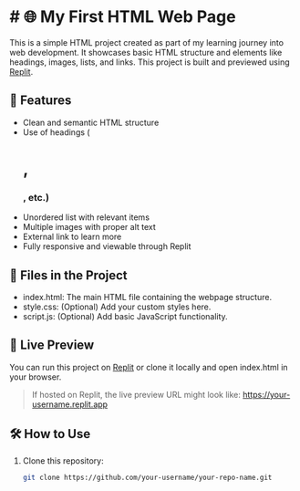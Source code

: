 # # 🌐 My First HTML Web Page

This is a simple HTML project created as part of my learning journey into web development. It showcases basic HTML structure and elements like headings, images, lists, and links. This project is built and previewed using [Replit](https://replit.com).

## 🧠 Features

- Clean and semantic HTML structure
- Use of headings (<h1>, <h3>, etc.)
- Unordered list with relevant items
- Multiple images with proper alt text
- External link to learn more
- Fully responsive and viewable through Replit

## 📁 Files in the Project

- index.html: The main HTML file containing the webpage structure.
- style.css: (Optional) Add your custom styles here.
- script.js: (Optional) Add basic JavaScript functionality.

## 🚀 Live Preview

You can run this project on [Replit](https://replit.com) or clone it locally and open index.html in your browser.

> If hosted on Replit, the live preview URL might look like:
> https://your-username.replit.app

## 🛠 How to Use

1. Clone this repository:
   ```bash
   git clone https://github.com/your-username/your-repo-name.git
